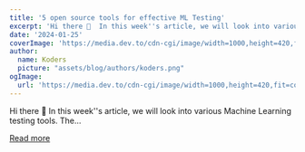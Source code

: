 ```yaml
---
title: '5 open source tools for effective ML Testing'
excerpt: 'Hi there 👋  In this week''s article, we will look into various Machine Learning testing tools.   The...'
date: '2024-01-25'
coverImage: 'https://media.dev.to/cdn-cgi/image/width=1000,height=420,fit=cover,gravity=auto,format=auto/https%3A%2F%2Fdev-to-uploads.s3.amazonaws.com%2Fuploads%2Farticles%2F4lec8wgbgfp1c222qudo.gif'
author:
  name: Koders
  picture: "assets/blog/authors/koders.png"
ogImage:
  url: 'https://media.dev.to/cdn-cgi/image/width=1000,height=420,fit=cover,gravity=auto,format=auto/https%3A%2F%2Fdev-to-uploads.s3.amazonaws.com%2Fuploads%2Farticles%2F4lec8wgbgfp1c222qudo.gif'
---
```


Hi there 👋  In this week''s article, we will look into various Machine Learning testing tools.   The...

[Read more](https://dev.to/quine/5-open-source-tools-for-effective-ml-testing-2mc4)
